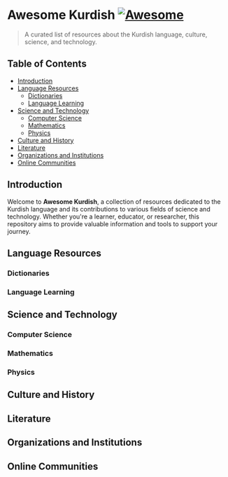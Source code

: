 # Awesome Kurdish [![Awesome](https://awesome.re/badge.svg)](https://awesome.re)

> A curated list of resources about the Kurdish language, culture, science, and technology.

## Table of Contents

- [Introduction](#introduction)
- [Language Resources](#language-resources)
  - [Dictionaries](#dictionaries)
  - [Language Learning](#language-learning)
- [Science and Technology](#science-and-technology)
  - [Computer Science](#computer-science)
  - [Mathematics](#mathematics)
  - [Physics](#physics)
- [Culture and History](#culture-and-history)
- [Literature](#literature)
- [Organizations and Institutions](#organizations-and-institutions)
- [Online Communities](#online-communities)

## Introduction

Welcome to **Awesome Kurdish**, a collection of resources dedicated to the Kurdish language and its contributions to various fields of science and technology. Whether you're a learner, educator, or researcher, this repository aims to provide valuable information and tools to support your journey.

## Language Resources

### Dictionaries


### Language Learning


## Science and Technology

### Computer Science


### Mathematics

### Physics


## Culture and History


## Literature


## Organizations and Institutions


## Online Communities
